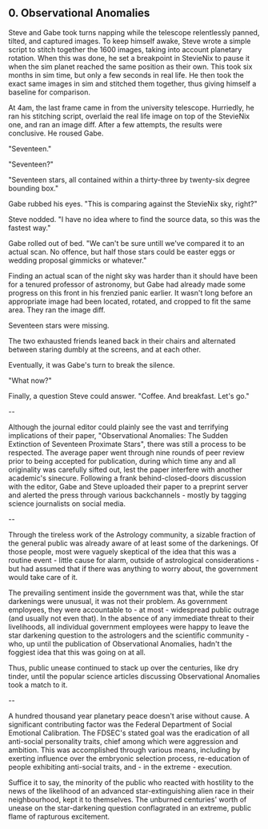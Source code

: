 ## 0. Observational Anomalies

Steve and Gabe took turns napping while the telescope relentlessly panned, tilted, and captured images. To keep himself awake, Steve wrote a simple script to stitch together the 1600 images, taking into account planetary rotation. When this was done, he set a breakpoint in StevieNix to pause it when the sim planet reached the same position as their own. This took six months in sim time, but only a few seconds in real life. He then took the exact same images in sim and stitched them together, thus giving himself a baseline for comparison.

At 4am, the last frame came in from the university telescope. Hurriedly, he ran his stitching script, overlaid the real life image on top of the StevieNix one, and ran an image diff. After a few attempts, the results were conclusive. He roused Gabe.

"Seventeen."

"Seventeen?"

"Seventeen stars, all contained within a thirty-three by twenty-six degree bounding box."

Gabe rubbed his eyes. "This is comparing against the StevieNix sky, right?"

Steve nodded. "I have no idea where to find the source data, so this was the fastest way."

Gabe rolled out of bed. "We can't be sure untill we've compared it to an actual scan. No offence, but half those stars could be easter eggs or wedding proposal gimmicks or whatever."

Finding an actual scan of the night sky was harder than it should have been for a tenured professor of astronomy, but Gabe had already made some progress on this front in his frenzied panic earlier. It wasn't long before an appropriate image had been located, rotated, and cropped to fit the same area. They ran the image diff.

Seventeen stars were missing.

The two exhausted friends leaned back in their chairs and alternated between staring dumbly at the screens, and at each other.

Eventually, it was Gabe's turn to break the silence.

"What now?"

Finally, a question Steve could answer. "Coffee. And breakfast. Let's go."

--

Although the journal editor could plainly see the vast and terrifying implications of their paper, "Observational Anomalies: The Sudden Extinction of Seventeen Proximate Stars", there was still a process to be respected. The average paper went through nine rounds of peer review prior to being accepted for publication, during which time any and all originality was carefully sifted out, lest the paper interfere with another academic's sinecure. Following a frank behind-closed-doors discussion with the editor, Gabe and Steve uploaded their paper to a preprint server and alerted the press through various backchannels - mostly by tagging science journalists on social media.

--

Through the tireless work of the Astrology community, a sizable fraction of the general public was already aware of at least some of the darkenings. Of those people, most were vaguely skeptical of the idea that this was a routine event - little cause for alarm, outside of astrological considerations - but had assumed that if there was anything to worry about, the government would take care of it.

The prevailing sentiment inside the government was that, while the star darkenings were unusual, it was not their problem. As government employees, they were accountable to - at most - widespread public outrage (and usually not even that). In the absence of any immediate threat to their livelihoods, all individual government employees were happy to leave the star darkening question to the astrologers and the scientific community - who, up until the publication of Observational Anomalies, hadn't the foggiest idea that this was going on at all.

Thus, public unease continued to stack up over the centuries, like dry tinder, until the popular science articles discussing Observational Anomalies took a match to it.

--

A hundred thousand year planetary peace doesn't arise without cause. A significant contributing factor was the Federal Department of Social Emotional Calibration. The FDSEC's stated goal was the eradication of all anti-social personality traits, chief among which were aggression and ambition. This was accomplished through various means, including by exerting influence over the embryonic selection process, re-education of people exhibiting anti-social traits, and - in the extreme - execution.

Suffice it to say, the minority of the public who reacted with hostility to the news of the likelihood of an advanced star-extinguishing alien race in their neighbourhood, kept it to themselves. The unburned centuries' worth of unease on the star-darkening question conflagrated in an extreme, public flame of rapturous excitement.
